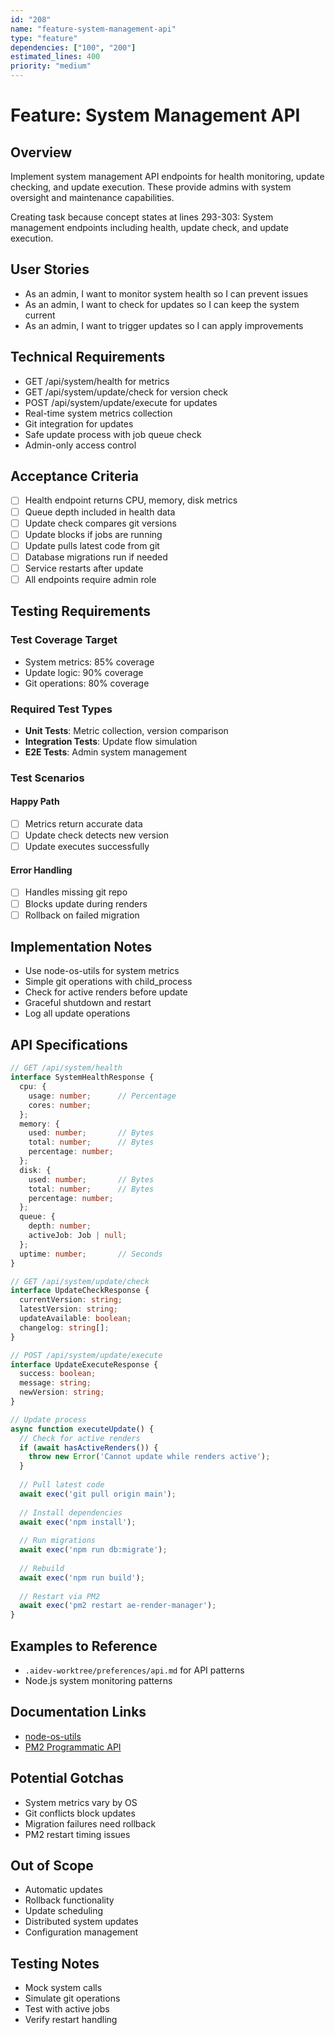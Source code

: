 ```yaml
---
id: "208"
name: "feature-system-management-api"
type: "feature"
dependencies: ["100", "200"]
estimated_lines: 400
priority: "medium"
---
```


# Feature: System Management API

## Overview
Implement system management API endpoints for health monitoring, update checking, and update execution. These provide admins with system oversight and maintenance capabilities.

Creating task because concept states at lines 293-303: System management endpoints including health, update check, and update execution.

## User Stories
- As an admin, I want to monitor system health so I can prevent issues
- As an admin, I want to check for updates so I can keep the system current
- As an admin, I want to trigger updates so I can apply improvements

## Technical Requirements
- GET /api/system/health for metrics
- GET /api/system/update/check for version check
- POST /api/system/update/execute for updates
- Real-time system metrics collection
- Git integration for updates
- Safe update process with job queue check
- Admin-only access control

## Acceptance Criteria
- [ ] Health endpoint returns CPU, memory, disk metrics
- [ ] Queue depth included in health data
- [ ] Update check compares git versions
- [ ] Update blocks if jobs are running
- [ ] Update pulls latest code from git
- [ ] Database migrations run if needed
- [ ] Service restarts after update
- [ ] All endpoints require admin role

## Testing Requirements

### Test Coverage Target
- System metrics: 85% coverage
- Update logic: 90% coverage
- Git operations: 80% coverage

### Required Test Types
- **Unit Tests**: Metric collection, version comparison
- **Integration Tests**: Update flow simulation
- **E2E Tests**: Admin system management

### Test Scenarios
#### Happy Path
- [ ] Metrics return accurate data
- [ ] Update check detects new version
- [ ] Update executes successfully

#### Error Handling
- [ ] Handles missing git repo
- [ ] Blocks update during renders
- [ ] Rollback on failed migration

## Implementation Notes
- Use node-os-utils for system metrics
- Simple git operations with child_process
- Check for active renders before update
- Graceful shutdown and restart
- Log all update operations

## API Specifications

```typescript
// GET /api/system/health
interface SystemHealthResponse {
  cpu: {
    usage: number;      // Percentage
    cores: number;
  };
  memory: {
    used: number;       // Bytes
    total: number;      // Bytes
    percentage: number;
  };
  disk: {
    used: number;       // Bytes
    total: number;      // Bytes
    percentage: number;
  };
  queue: {
    depth: number;
    activeJob: Job | null;
  };
  uptime: number;       // Seconds
}

// GET /api/system/update/check
interface UpdateCheckResponse {
  currentVersion: string;
  latestVersion: string;
  updateAvailable: boolean;
  changelog: string[];
}

// POST /api/system/update/execute
interface UpdateExecuteResponse {
  success: boolean;
  message: string;
  newVersion: string;
}

// Update process
async function executeUpdate() {
  // Check for active renders
  if (await hasActiveRenders()) {
    throw new Error('Cannot update while renders active');
  }
  
  // Pull latest code
  await exec('git pull origin main');
  
  // Install dependencies
  await exec('npm install');
  
  // Run migrations
  await exec('npm run db:migrate');
  
  // Rebuild
  await exec('npm run build');
  
  // Restart via PM2
  await exec('pm2 restart ae-render-manager');
}
```

## Examples to Reference
- `.aidev-worktree/preferences/api.md` for API patterns
- Node.js system monitoring patterns

## Documentation Links
- [node-os-utils](https://www.npmjs.com/package/node-os-utils)
- [PM2 Programmatic API](https://pm2.keymetrics.io/docs/usage/pm2-api/)

## Potential Gotchas
- System metrics vary by OS
- Git conflicts block updates
- Migration failures need rollback
- PM2 restart timing issues

## Out of Scope
- Automatic updates
- Rollback functionality
- Update scheduling
- Distributed system updates
- Configuration management

## Testing Notes
- Mock system calls
- Simulate git operations
- Test with active jobs
- Verify restart handling